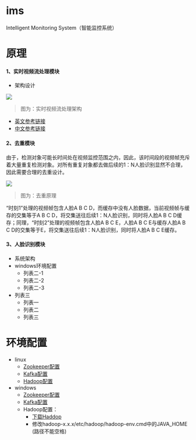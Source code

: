 # ims
 Intelligent Monitoring System（智能监控系统）

# 原理
#### 1、实时视频流处理模块
                
+ 架构设计

[![](https://res.infoq.com/articles/video-stream-analytics-opencv/en/resources/figure1.png)](https://www.infoq.com/articles/video-stream-analytics-opencv "实时视频流处理架构设计")
> 图为：实时视频流处理架构

+ [英文参考链接](https://www.infoq.com/articles/video-stream-analytics-opencv)
+ [中文参考链接](https://infoq.cn/article/video-stream-analytics-opencv)


#### 2、去重模块

由于，检测对象可能长时间处在视频监控范围之内，因此，该时间段的视频帧充斥着大量重复检测对象。对所有重复对象都去做后续的1：N人脸识别显然不合理，因此需要合理的去重设计。

![](https://github.com/qq783175223/rt-fr/blob/master/images/deduplicate.png)
> 图为：去重原理

“时刻1”处理的视频帧包含人脸A B C D，而缓存中没有人脸数据，当前视频帧与缓存的交集等于A B C D，将交集送往后续1：N人脸识别，同时将人脸A B C D缓存；同理，“时刻2”处理的视频帧包含人脸A B C E，人脸A B C E与缓存人脸A B C D的交集等于E，将交集送往后续1：N人脸识别，同时将人脸A B C E缓存。

#### 3、人脸识别模块
+ 系统架构
+ windows环境配置
    + 列表二-1
    + 列表二-2
    + 列表二-3
+ 列表三
    * 列表一
    * 列表二
    * 列表三
    
    
# 环境配置
+ linux
    + [Zookeeper配置](https://github.com)
    + [Kafka配置](https://github.com)
    + [Hadoop配置](https://github.com)
+ windows
    + [Zookeeper配置](https://www.jianshu.com/p/f7037105db46)
    + [Kafka配置](https://www.jianshu.com/p/64d25dcf8300)
    + Hadoop配置：
      * [下载Haddop](http://hadoop.apache.org/releases.html)
      * 修改hadoop-x.x.x/etc/hadoop/hadoop-env.cmd中的JAVA_HOME (路径不能空格)
